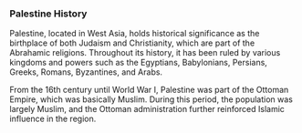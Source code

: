 ### Palestine History

Palestine, located in West Asia, holds historical significance as the birthplace of both Judaism and Christianity, which are part of the Abrahamic religions. Throughout its history, it has been ruled by various kingdoms and powers such as the Egyptians, Babylonians, Persians, Greeks, Romans, Byzantines, and Arabs.

From the 16th century until World War I, Palestine was part of the Ottoman Empire, which was basically Muslim. During this period, the population was largely Muslim, and the Ottoman administration further reinforced Islamic influence in the region.

